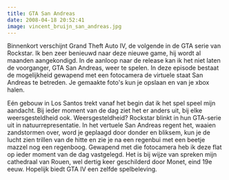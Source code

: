 ```yaml
---
title: GTA San Andreas
date: 2008-04-18 20:52:41
image: vincent_bruijn_san_andreas.jpg
---
```


Binnenkort verschijnt Grand Theft Auto IV, de volgende in de GTA serie van Rockstar. Ik ben zeer benieuwd naar deze nieuwe game, hij wordt al maanden aangekondigd. In de aanloop naar de release kan ik het niet laten de voorganger, GTA San Andreas, weer te spelen. In deze episode bestaat de mogelijkheid gewapend met een fotocamera de virtuele staat San Andreas te betreden. Je gemaakte foto's kun je opslaan en van je xbox halen.

Eén gebouw in Los Santos trekt vanaf het begin dat ik het spel speel mijn aandacht. Bij ieder moment van de dag ziet het er anders uit, bij elke weersgesteldheid ook. Weersgesteldheid? Rockstar blinkt in hun GTA-serie uit in natuurrepresentatie. In het vertuele San Andreas regent het, waaien zandstormen over, word je geplaagd door donder en bliksem, kun je de lucht zien trillen van de hitte en zie je na een regenbui met een beetje mazzel nog een regenboog. Gewapend met die fotocamera heb ik deze flat op ieder moment van de dag vastgelegd. Het is bij wijze van spreken mijn cathedraal van Rouen, wel dertig keer geschilderd door Monet, eind 19e eeuw. Hopelijk biedt GTA IV een zelfde spelbeleving.
